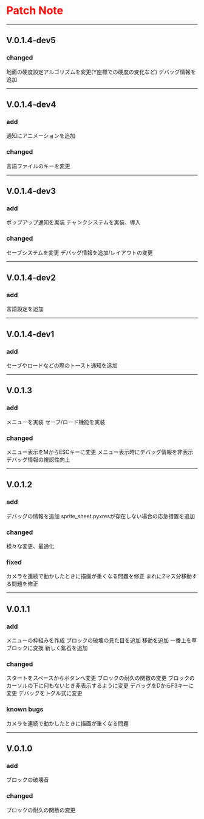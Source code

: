 
# <span style="color: red;">Patch Note</span>

---

## V.0.1.4-dev5

### changed

地面の硬度設定アルゴリズムを変更(Y座標での硬度の変化など)
デバッグ情報を追加

---

## V.0.1.4-dev4

### add

通知にアニメーションを追加

### changed

言語ファイルのキーを変更

---

## V.0.1.4-dev3

### add

ポップアップ通知を実装
チャンクシステムを実装、導入

### changed

セーブシステムを変更
デバッグ情報を追加/レイアウトの変更

---

## V.0.1.4-dev2

### add

言語設定を追加

---

## V.0.1.4-dev1

### add

セーブやロードなどの際のトースト通知を追加

---

## V.0.1.3

### add

メニューを実装
セーブ/ロード機能を実装

### changed

メニュー表示をMからESCキーに変更
メニュー表示時にデバッグ情報を非表示
デバッグ情報の視認性向上

---

## V.0.1.2

### add

デバッグの情報を追加
sprite_sheet.pyxresが存在しない場合の応急措置を追加

### changed

様々な変更、最適化

### fixed

カメラを連続で動かしたときに描画が重くなる問題を修正
まれに2マス分移動する問題を修正

---

## V.0.1.1

### add

メニューの枠組みを作成
ブロックの破壊の見た目を追加
移動を追加
一番上を草ブロックに変換
新しく鉱石を追加

### changed

スタートをスペースからボタンへ変更
ブロックの耐久の関数の変更
ブロックのカーソルの下に何もないとき非表示するように変更
デバッグをDからF3キーに変更
デバッグをトグル式に変更

### known bugs

カメラを連続で動かしたときに描画が重くなる問題

---

## V.0.1.0

### add

ブロックの破壊音

### changed

ブロックの耐久の関数の変更
